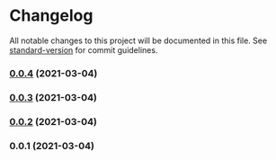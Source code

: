 # Changelog

All notable changes to this project will be documented in this file. See [standard-version](https://github.com/conventional-changelog/standard-version) for commit guidelines.

### [0.0.4](https://github.com/yglcode/cdk-stack-resource-rename/compare/v0.0.3...v0.0.4) (2021-03-04)

### [0.0.3](https://github.com/yglcode/cdk-stack-resource-rename/compare/v0.0.2...v0.0.3) (2021-03-04)

### [0.0.2](https://github.com/yglcode/cdk-stack-resource-rename/compare/v0.0.1...v0.0.2) (2021-03-04)

### 0.0.1 (2021-03-04)
